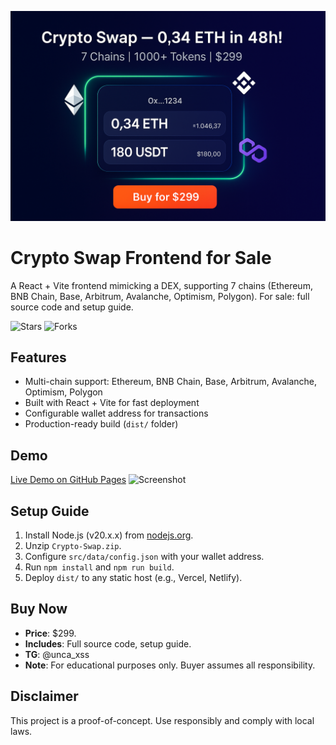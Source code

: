 ![Screenshot](/logo.png)
# Crypto Swap Frontend for Sale

A React + Vite frontend mimicking a DEX, supporting 7 chains (Ethereum, BNB Chain, Base, Arbitrum, Avalanche, Optimism, Polygon). For sale: full source code and setup guide.

![Stars](https://img.shields.io/github/stars/username/crypto-swap-frontend-for-sale) ![Forks](https://img.shields.io/github/forks/username/crypto-swap-frontend-for-sale)

## Features
- Multi-chain support: Ethereum, BNB Chain, Base, Arbitrum, Avalanche, Optimism, Polygon
- Built with React + Vite for fast deployment
- Configurable wallet address for transactions
- Production-ready build (`dist/` folder)

## Demo
[Live Demo on GitHub Pages](https://username.github.io/crypto-swap-frontend-for-sale)
![Screenshot](path/to/screenshot.png)

## Setup Guide
1. Install Node.js (v20.x.x) from [nodejs.org](https://nodejs.org).
2. Unzip `Crypto-Swap.zip`.
3. Configure `src/data/config.json` with your wallet address.
4. Run `npm install` and `npm run build`.
5. Deploy `dist/` to any static host (e.g., Vercel, Netlify).

## Buy Now
- **Price**: $299.
- **Includes**: Full source code, setup guide.
- **TG**: @unca_xss
- **Note**: For educational purposes only. Buyer assumes all responsibility.

## Disclaimer
This project is a proof-of-concept. Use responsibly and comply with local laws.

